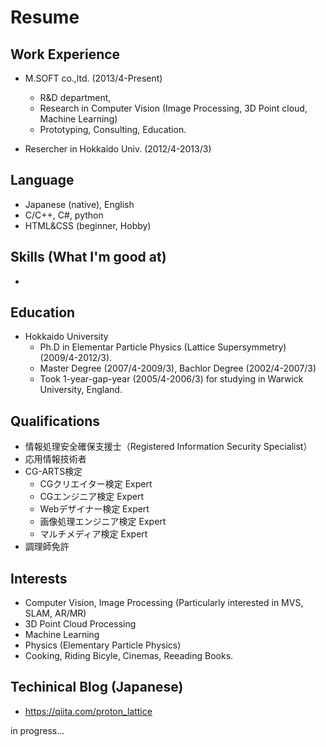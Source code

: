 # Resume

## Work Experience

- M.SOFT co.,ltd. (2013/4-Present)
   - R&D department, 
   - Research in Computer Vision (Image Processing, 3D Point cloud, Machine Learning)
   - Prototyping, Consulting, Education.
   
- Resercher in Hokkaido  Univ. (2012/4-2013/3)

## Language
- Japanese (native), English
- C/C++, C#, python
- HTML&CSS (beginner, Hobby)

## Skills (What I'm good at)
- 


## Education
- Hokkaido University 
   - Ph.D in Elementar Particle Physics (Lattice Supersymmetry) (2009/4-2012/3).
   - Master Degree (2007/4-2009/3), Bachlor Degree (2002/4-2007/3)
   - Took 1-year-gap-year (2005/4-2006/3) for studying in Warwick University, England.
  
## Qualifications
- 情報処理安全確保支援士（Registered Information Security Specialist）
- 応用情報技術者
- CG-ARTS検定
  - CGクリエイター検定 Expert
  - CGエンジニア検定 Expert
  - Webデザイナー検定 Expert
  - 画像処理エンジニア検定 Expert
  - マルチメディア検定 Expert
- 調理師免許

## Interests
- Computer Vision, Image Processing (Particularly interested in MVS, SLAM, AR/MR)
- 3D Point Cloud Processing
- Machine Learning
- Physics (Elementary Particle Physics)
- Cooking, Riding Bicyle, Cinemas, Reeading Books.

## Techinical Blog (Japanese)
- https://qiita.com/proton_lattice



in progress...
